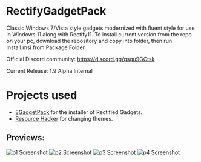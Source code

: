 # RectifyGadgetPack
Classic Windows 7/Vista style gadgets modernized with fluent style for use in Windows 11 along with Rectify11.
To install current version from the repo on your pc, download the repository and copy into folder, then run Install.msi from Package Folder

Official Discord community: https://discord.gg/gsgu9GCtsk

Current Release: 1.9 Alpha Internal

# Projects used
 - [8GadgetPack](https://8gadgetpack.net/) for the installer of Rectified Gadgets.
 - [Resource Hacker](http://www.angusj.com/resourcehacker/) for changing themes.

## Previews:
  ![p1 Screenshot](https://github.com/Lixkote/RectifyGadgetPack/blob/main/Preview/p1.png)
    ![p2 Screenshot](https://github.com/Lixkote/RectifyGadgetPack/blob/main/Preview/p2.png)
      ![p3 Screenshot](https://github.com/Lixkote/RectifyGadgetPack/blob/main/Preview/p3.png)
        ![p4 Screenshot](https://github.com/Lixkote/RectifyGadgetPack/blob/main/Preview/p4.png)
